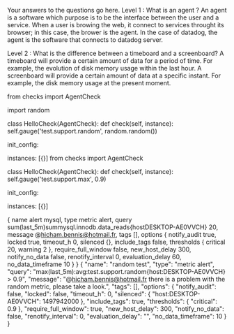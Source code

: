Your answers to the questions go here.
Level 1 :
What is an agent ?
An agent is a software which purpose is to be the interface between the user and a service.
When a user is browing the web, it connect to services throught its browser; in this case, the brower is the agent.
In the case of datadog, the agent is the software that connects to datadog server. 

Level 2 :
What is the difference between a timeboard and a screenboard?
A timeboard will provide a certain amount of data for a period of time. 
For example, the evolution of disk memory usage within the last hour.
A screenboard will provide a certain amount of data at a specific instant.
For example, the disk memory usage at the present moment.










from checks import AgentCheck

import random

class HelloCheck(AgentCheck):
    def check(self, instance):
        self.gauge('test.support.random', random.random())		

init_config:

instances:
    [{}]
from checks import AgentCheck

class HelloCheck(AgentCheck):
    def check(self, instance):
        self.gauge('test.support.max', 0.9)		

init_config:

instances:
    [{}]

{
	name alert mysql,
	type metric alert,
	query sum(last_5m)summysql.innodb.data_reads{hostDESKTOP-AE0VVCH}  20,
	message @hicham.bennis@hotmail.fr,
	tags [],
	options {
		notify_audit true,
		locked true,
		timeout_h 0,
		silenced {},
		include_tags false,
		thresholds {
			critical 20,
			warning 2
		},
		require_full_window false,
		new_host_delay 300,
		notify_no_data false,
		renotify_interval 0,
		evaluation_delay 60,
		no_data_timeframe 10
	}
}
{
	"name": "random test",
	"type": "metric alert",
	"query": "max(last_5m):avg:test.support.random{host:DESKTOP-AE0VVCH} > 0.9",
	"message": "@hicham.bennis@hotmail.fr there is a problem with the random metric, please take a look.",
	"tags": [],
	"options": {
		"notify_audit": false,
		"locked": false,
		"timeout_h": 0,
		"silenced": {
			"host:DESKTOP-AE0VVCH": 1497942000
		},
		"include_tags": true,
		"thresholds": {
			"critical": 0.9
		},
		"require_full_window": true,
		"new_host_delay": 300,
		"notify_no_data": false,
		"renotify_interval": 0,
		"evaluation_delay": "",
		"no_data_timeframe": 10
	}
}



